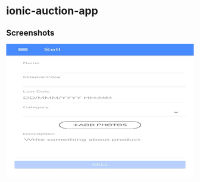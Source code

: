 # ionic-auction-app
## **Screenshots**

<img src="/screenshots/IMG-20190719-WA0009.jpg" height=360px width=640px/>
